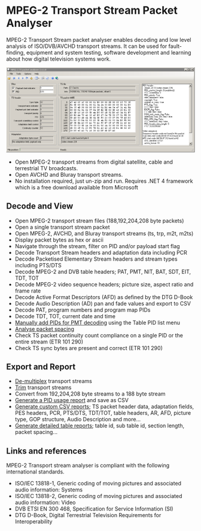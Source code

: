 # MPEG-2 Transport Stream Packet Analyser
MPEG-2 Transport Stream packet analyser enables decoding and low level analysis of ISO/DVB/AVCHD transport streams. It can be used for fault-finding, equipment and system testing, software development and learning about how digital television systems work.

![](screenshots/main.png)

* Open MPEG-2 transport streams from digital satellite, cable and terrestrial TV broadcasts.
* Open AVCHD and Bluray transport streams.
* No installation required, just un-zip and run. Requires .NET 4 framework which is a free download available from Microsoft

## Decode and View

* Open MPEG-2 transport stream files (188,192,204,208 byte packets)
* Open a single transport stream packet
* Open MPEG-2, AVCHD, and Bluray transport streams (ts, trp, m2t, m2ts)
* Display packet bytes as hex or ascii
* Navigate through the stream, filter on PID and/or payload start flag
* Decode Transport Stream headers and adaptation data including PCR
* Decode Packetised Elementary Stream headers and stream types including PTS/DTS
* Decode MPEG-2 and DVB table headers; PAT, PMT, NIT, BAT, SDT, EIT, TDT, TOT
* Decode MPEG-2 video sequence headers; picture size, aspect ratio and frame rate
* Decode Active Format Descriptors (AFD) as defined by the DTG D-Book
* Decode Audio Description (AD) pan and fade values and export to CSV
* Decode PAT, program numbers and program map PIDs
* Decode TDT, TOT, current date and time
* [Manually add PIDs for PMT decoding](screenshots/section_pids.png) using the Table PID list menu
* [Analyse packet spacing](screenshots/pidspacing.png)
* Check TS packet continuity count compliance on a single PID or the entire stream (ETR 101 290)
* Check TS sync bytes are present and correct (ETR 101 290)

## Export and Report
* [De-multiplex](screenshots/demux.png) transport streams
* [Trim](screenshots/demux.png) transport streams
* Convert from 192,204,208 byte streams to a 188 byte stream
* [Generate a PID usage report](screenshots/pidlist.png) and save as CSV
* [Generate custom CSV reports](screenshots/report.png); TS packet header data, adaptation fields, PES headers, PCR, PTS/DTS, TDT/TOT, table headers, AR, AFD, picture type, GOP structure, Audio Description and more...
* [Generate detailed table reports](screenshots/tables_report.png); table id, sub table id, section length, packet spacing...

## Links and references
MPEG-2 Transport stream analyser is compliant with the following international standards.

* ISO/IEC 13818-1, Generic coding of moving pictures and associated audio information: Systems
* ISO/IEC 13818-2, Generic coding of moving pictures and associated audio information: Video
* DVB ETSI EN 300 468, Specification for Service Information (SI)
* DTG D-Book, Digital Terrestrial Television Requirements for Interoperability
